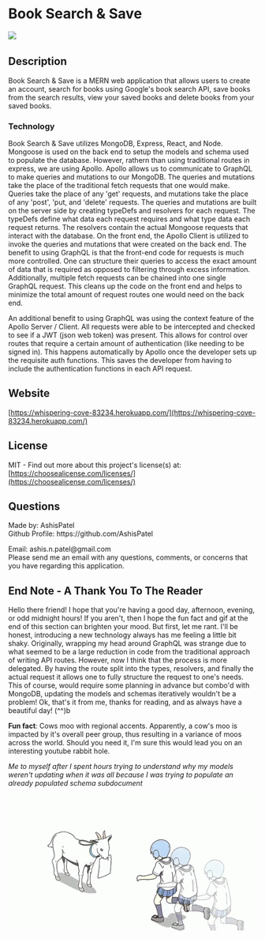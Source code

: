 <h1>Book Search & Save</h1>
  <image src='https://img.shields.io/badge/license-MIT-green.svg' />
  <h2>Description</h2>
  
  Book Search & Save is a MERN web application that allows users to create an account, search for books using Google's book search API, save books from the search results, view your saved books and delete books from your saved books. 

  <h3>Technology</h3>

  Book Search & Save utilizes MongoDB, Express, React, and Node. Mongoose is used on the back end to setup the models and schema used to populate the database. However, rathern than using traditional routes in express, we are using Apollo. Apollo allows us to communicate to GraphQL to make queries and mutations to our MongoDB. The queries and mutations take the place of the traditional fetch requests that one would make. Queries take the place of any 'get' requests, and mutations take the place of any 'post', 'put, and 'delete' requests. The queries and mutations are built on the server side by creating typeDefs and resolvers for each request. The typeDefs define what data each request requires and what type data each request returns. The resolvers contain the actual Mongoose requests that interact with the database. On the front end, the Apollo Client is utilized to invoke the queries and mutations that were created on the back end. The benefit to using GraphQL is that the front-end code for requests is much more controlled. One can structure their queries to access the exact amount of data that is required as opposed to filtering through excess information. Additionally, multiple fetch requests can be chained into one single GraphQL request. This cleans up the code on the front end and helps to minimize the total amount of request routes one would need on the back end. 

  An additional benefit to using GraphQL was using the context feature of the Apollo Server / Client. All requests were able to be intercepted and checked to see if a JWT (json web token) was present. This allows for control over routes that require a certain amount of authentication (like needing to be signed in). This happens automatically by Apollo once the developer sets up the requisite auth functions. This saves the developer from having to include the authentication functions in each API request. 


  <h2>Website</h2>

  [https://whispering-cove-83234.herokuapp.com/](https://whispering-cove-83234.herokuapp.com/)
 
  
  <h2 id="license">License</h2>

  MIT - Find out more about this project's license(s) at: [https://choosealicense.com/licenses/](https://choosealicense.com/licenses/)

  
  <h2 id="questions">Questions</h2>
  
  <p> 
  Made by: AshisPatel<br />
  Github Profile: https://github.com/AshisPatel<br />
  </p>Email: ashis.n.patel@gmail.com<br />Please send me an email with any questions, comments, or concerns that you have regarding this application.

  <h2>End Note - A Thank You To The Reader</h2>

  Hello there friend! I hope that you're having a good day, afternoon, evening, or odd midnight hours! If you aren't, then I hope the fun fact and gif at the end of this section can brighten your mood.  But first, let me rant. I'll be honest, introducing a new technology always has me feeling a little bit shaky. Originally, wrapping my head around GraphQL was strange due to what seemed to be a large reduction in code from the traditional approach of writing API routes. However, now I think that the process is more delegated. By having the route split into the types, resolvers, and finally the actual request it allows one to fully structure the request to one's needs. This of course, would require some planning in advance but combo'd with MongoDB, updating the models and schemas iteratively wouldn't be a problem! Ok, that's it from me, thanks for reading, and as always have a beautiful day! (^^)b

  **Fun fact**: Cows moo with regional accents. Apparently, a cow's moo is impacted by it's overall peer group, thus resulting in a variance of moos across the world. Should you need it, I'm sure this would lead you on an interesting youtube rabbit hole. 

  _Me to myself after I spent hours trying to understand why my models weren't updating when it was all because I was trying to populate an already populated schema subdocument_
  
  ![Girl spin flips a goat that has seen her artwork](https://github.com/AshisPatel/Book-Search-Engine/blob/main/repo-assets/spin.gif)
  